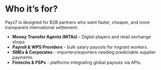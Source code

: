 # Who it’s for?

Payx7 is designed for B2B partners who want faster, cheaper, and more transparent international settlement:

* **Money Transfer Agents (MTAs) -** Digital players and retail exchange shops.
* **Payroll & WPS Providers** - bulk salary payouts for migrant workers.
* **SMEs & Corporates** - importers/exporters needing predictable supplier payments.
* **Fintechs & PSPs** - platforms integrating global payouts via APIs.
